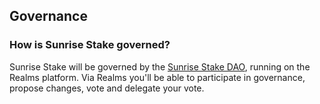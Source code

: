 ## Governance

### How is Sunrise Stake governed?

Sunrise Stake will be governed by the [Sunrise Stake DAO](https://app.realms.today/realm/SunriseStake), running on the Realms platform.
Via Realms you'll be able to participate in governance, propose changes, vote and delegate your vote.
